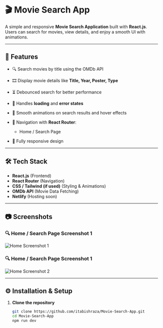 # 🎬 Movie Search App

A simple and responsive **Movie Search Application** built with **React.js**.  
Users can search for movies, view details, and enjoy a smooth UI with animations.

---

## 🚀 Features

- 🔍 Search movies by title using the OMDb API  
- 🎞️ Display movie details like **Title, Year, Poster, Type**  
- ⏳ Debounced search for better performance  
- 📡 Handles **loading** and **error states**  
- 🎨 Smooth animations on search results and hover effects  
- 🧭 Navigation with **React Router**:
  - Home / Search Page
 
- 📱 Fully responsive design  

---

## 🛠️ Tech Stack

- **React.js** (Frontend)  
- **React Router** (Navigation)  
- **CSS / Tailwind (if used)** (Styling & Animations)  
- **OMDb API** (Movie Data Fetching)  
- **Netlify** (Hosting soon)

---

## 📷 Screenshots

### 🔍 Home / Search Page Screenshot 1
![Home Screenshot 1](screencapture-localhost-5173-2025-08-24-23_26_23.png)

### 🔍 Home / Search Page Screenshot 1
![Home Screenshot 2](screencapture-localhost-5173-2025-08-24-23_27_16.png)

---

## ⚙️ Installation & Setup

1. **Clone the repository**
   ```bash
   git clone https://github.com/itabishraza/Movie-Search-App.git
   cd Movie-Search-App
   npm run dev
